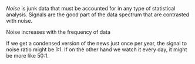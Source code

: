 
*Noise* is junk data that must be accounted for in any type of statistical analysis. Signals are the good part of the data spectrum that are contrasted with noise. 

Noise increases with the frequency of data

If we get a condensed version of the news just once per year, the signal to noise ratio might be 1:1. If on the other hand we watch it every day, it might be more like 50:1. 
